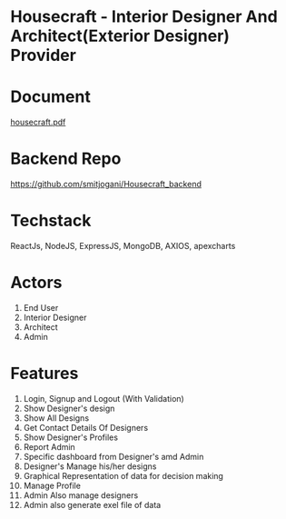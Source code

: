 # Housecraft - Interior Designer And Architect(Exterior Designer) Provider

# Document
[housecraft.pdf](https://github.com/user-attachments/files/16372246/housecraft.pdf)

# Backend Repo 
https://github.com/smitjogani/Housecraft_backend

# Techstack 
ReactJs, NodeJS, ExpressJS, MongoDB, AXIOS, apexcharts

# Actors
1. End User
2. Interior Designer
3. Architect
4. Admin

# Features

1. Login, Signup and Logout (With Validation)
2. Show Designer's design
3. Show All Designs
4. Get Contact Details Of Designers
5. Show Designer's Profiles
6. Report Admin
7. Specific dashboard from Designer's amd Admin
8. Designer's Manage his/her designs
9. Graphical Representation of data for decision making
10. Manage Profile
11. Admin Also manage designers
12. Admin also generate exel file of data
